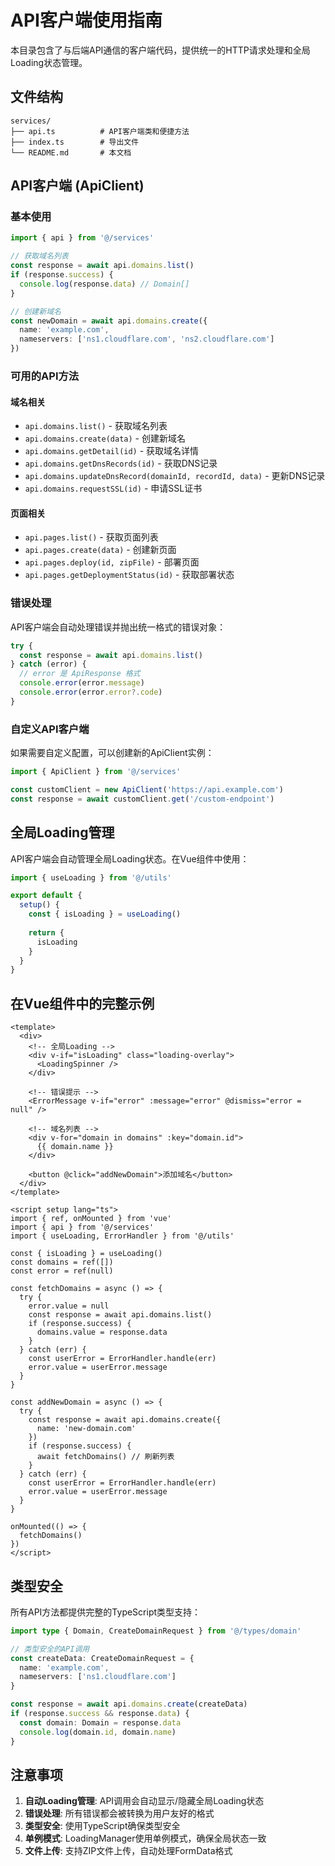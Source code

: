 # API客户端使用指南

本目录包含了与后端API通信的客户端代码，提供统一的HTTP请求处理和全局Loading状态管理。

## 文件结构

```
services/
├── api.ts          # API客户端类和便捷方法
├── index.ts        # 导出文件
└── README.md       # 本文档
```

## API客户端 (ApiClient)

### 基本使用

```typescript
import { api } from '@/services'

// 获取域名列表
const response = await api.domains.list()
if (response.success) {
  console.log(response.data) // Domain[]
}

// 创建新域名
const newDomain = await api.domains.create({
  name: 'example.com',
  nameservers: ['ns1.cloudflare.com', 'ns2.cloudflare.com']
})
```

### 可用的API方法

#### 域名相关
- `api.domains.list()` - 获取域名列表
- `api.domains.create(data)` - 创建新域名
- `api.domains.getDetail(id)` - 获取域名详情
- `api.domains.getDnsRecords(id)` - 获取DNS记录
- `api.domains.updateDnsRecord(domainId, recordId, data)` - 更新DNS记录
- `api.domains.requestSSL(id)` - 申请SSL证书

#### 页面相关
- `api.pages.list()` - 获取页面列表
- `api.pages.create(data)` - 创建新页面
- `api.pages.deploy(id, zipFile)` - 部署页面
- `api.pages.getDeploymentStatus(id)` - 获取部署状态

### 错误处理

API客户端会自动处理错误并抛出统一格式的错误对象：

```typescript
try {
  const response = await api.domains.list()
} catch (error) {
  // error 是 ApiResponse 格式
  console.error(error.message)
  console.error(error.error?.code)
}
```

### 自定义API客户端

如果需要自定义配置，可以创建新的ApiClient实例：

```typescript
import { ApiClient } from '@/services'

const customClient = new ApiClient('https://api.example.com')
const response = await customClient.get('/custom-endpoint')
```

## 全局Loading管理

API客户端会自动管理全局Loading状态。在Vue组件中使用：

```typescript
import { useLoading } from '@/utils'

export default {
  setup() {
    const { isLoading } = useLoading()
    
    return {
      isLoading
    }
  }
}
```

## 在Vue组件中的完整示例

```vue
<template>
  <div>
    <!-- 全局Loading -->
    <div v-if="isLoading" class="loading-overlay">
      <LoadingSpinner />
    </div>
    
    <!-- 错误提示 -->
    <ErrorMessage v-if="error" :message="error" @dismiss="error = null" />
    
    <!-- 域名列表 -->
    <div v-for="domain in domains" :key="domain.id">
      {{ domain.name }}
    </div>
    
    <button @click="addNewDomain">添加域名</button>
  </div>
</template>

<script setup lang="ts">
import { ref, onMounted } from 'vue'
import { api } from '@/services'
import { useLoading, ErrorHandler } from '@/utils'

const { isLoading } = useLoading()
const domains = ref([])
const error = ref(null)

const fetchDomains = async () => {
  try {
    error.value = null
    const response = await api.domains.list()
    if (response.success) {
      domains.value = response.data
    }
  } catch (err) {
    const userError = ErrorHandler.handle(err)
    error.value = userError.message
  }
}

const addNewDomain = async () => {
  try {
    const response = await api.domains.create({
      name: 'new-domain.com'
    })
    if (response.success) {
      await fetchDomains() // 刷新列表
    }
  } catch (err) {
    const userError = ErrorHandler.handle(err)
    error.value = userError.message
  }
}

onMounted(() => {
  fetchDomains()
})
</script>
```

## 类型安全

所有API方法都提供完整的TypeScript类型支持：

```typescript
import type { Domain, CreateDomainRequest } from '@/types/domain'

// 类型安全的API调用
const createData: CreateDomainRequest = {
  name: 'example.com',
  nameservers: ['ns1.cloudflare.com']
}

const response = await api.domains.create(createData)
if (response.success && response.data) {
  const domain: Domain = response.data
  console.log(domain.id, domain.name)
}
```

## 注意事项

1. **自动Loading管理**: API调用会自动显示/隐藏全局Loading状态
2. **错误处理**: 所有错误都会被转换为用户友好的格式
3. **类型安全**: 使用TypeScript确保类型安全
4. **单例模式**: LoadingManager使用单例模式，确保全局状态一致
5. **文件上传**: 支持ZIP文件上传，自动处理FormData格式